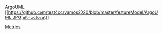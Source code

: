 
ArgoUML
[[https://github.com/test4cc/vamos2020/blob/master/featureModel/ArgoUML.JPG|alt=octocat]]


 [Metrics](https://github.com/test4cc/vamos2020/blob/master/metrics/ArgoUML.csv)
 
 

